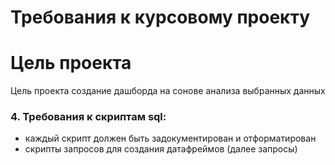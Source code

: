 # Требования к курсовому проекту
# Цель проекта
Цель проекта создание дашборда на сонове анализа  выбранных данных
### 4. Требования к скриптам sql:
* каждый скрипт должен быть задокументирован и отформатирован
* скрипты запросов для создания датафреймов (далее запросы)
